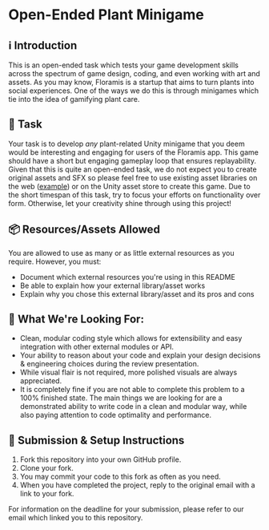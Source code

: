 # Open-Ended Plant Minigame

## :information_source: Introduction
This is an open-ended task which tests your game development skills across the spectrum of game design, coding, and even working with art and assets. As you may know, Floramis is a startup that aims to turn plants into social experiences. One of the ways we do this is through minigames which tie into the idea of gamifying plant care.

## :dart: Task
Your task is to develop *any* plant-related Unity minigame that you deem would be interesting and engaging for users of the Floramis app. This game should have a short but engaging gameplay loop that ensures replayability. Given that this is quite an open-ended task, we do not expect you to create original assets and SFX so please feel free to use existing asset libraries on the web ([example](https://www.kenney.nl/)) or on the Unity asset store to create this game. Due to the short timespan of this task, try to focus your efforts on functionality over form. Otherwise, let your creativity shine through using this project!

## :package: Resources/Assets Allowed
You are allowed to use as many or as little external resources as you require. However, you must:
- Document which external resources you're using in this README
- Be able to explain how your external library/asset works
- Explain why you chose this external library/asset and its pros and cons

## :thinking: What We're Looking For:
- Clean, modular coding style which allows for extensibility and easy integration with other external modules or API.
- Your ability to reason about your code and explain your design decisions & engineering choices during the review presentation.
- While visual flair is not required, more polished visuals are always appreciated.
- It is completely fine if you are not able to complete this problem to a 100% finished state. The main things we are looking for are a demonstrated ability to write code in a clean and modular way, while also paying attention to code optimality and performance.

## :page_with_curl:	Submission & Setup Instructions
1. Fork this repository into your own GitHub profile.
2. Clone your fork.
3. You may commit your code to this fork as often as you need.
4. When you have completed the project, reply to the original email with a link to your fork.

For information on the deadline for your submission, please refer to our email which linked you to this repository.
